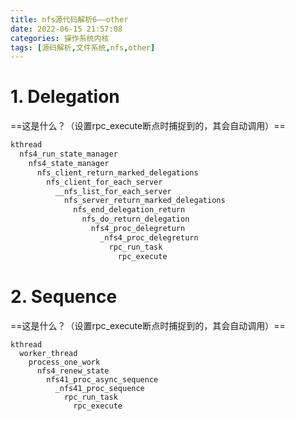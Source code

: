 ```yaml
---
title: nfs源代码解析6——other
date: 2022-06-15 21:57:08
categories: 操作系统内核
tags: [源码解析,文件系统,nfs,other]
---
```


# 1. Delegation

==这是什么？（设置rpc_execute断点时捕捉到的，其会自动调用）==

```c
kthread
  nfs4_run_state_manager
    nfs4_state_manager
      nfs_client_return_marked_delegations
        nfs_client_for_each_server
          __nfs_list_for_each_server
            nfs_server_return_marked_delegations
              nfs_end_delegation_return
                nfs_do_return_delegation
                  nfs4_proc_delegreturn
                    _nfs4_proc_delegreturn
                      rpc_run_task
                        rpc_execute
```

# 2. Sequence

==这是什么？（设置rpc_execute断点时捕捉到的，其会自动调用）==

```
kthread
  worker_thread
    process_one_work
      nfs4_renew_state
        nfs41_proc_async_sequence
          _nfs41_proc_sequence
            rpc_run_task
              rpc_execute
```

